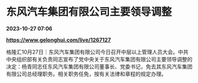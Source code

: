# 东风汽车集团有限公司主要领导调整

**2023-10-27 07:06**

**https://www.gelonghui.com/live/1267127**

格隆汇10月27日｜东风汽车集团有限公司今日召开中层以上管理人员大会。中共中央组织部有关负责同志宣布了党中央关于东风汽车集团有限公司主要领导调整的决定：杨青同志任东风汽车集团有限公司董事长、党委书记，免去其东风汽车集团有限公司总经理职务。相关职务任免，按有关法律和章程的规定办理。